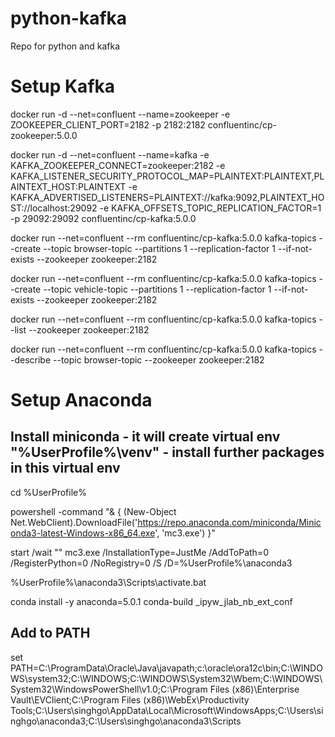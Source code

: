 # python-kafka
Repo for python and kafka 

# Setup Kafka
docker run -d --net=confluent --name=zookeeper -e ZOOKEEPER_CLIENT_PORT=2182 -p 2182:2182 confluentinc/cp-zookeeper:5.0.0

docker run -d --net=confluent --name=kafka -e KAFKA_ZOOKEEPER_CONNECT=zookeeper:2182 -e KAFKA_LISTENER_SECURITY_PROTOCOL_MAP=PLAINTEXT:PLAINTEXT,PLAINTEXT_HOST:PLAINTEXT -e KAFKA_ADVERTISED_LISTENERS=PLAINTEXT://kafka:9092,PLAINTEXT_HOST://localhost:29092 -e KAFKA_OFFSETS_TOPIC_REPLICATION_FACTOR=1 -p 29092:29092 confluentinc/cp-kafka:5.0.0

docker run --net=confluent --rm confluentinc/cp-kafka:5.0.0 kafka-topics --create --topic browser-topic --partitions 1 --replication-factor 1 --if-not-exists --zookeeper zookeeper:2182

docker run --net=confluent --rm confluentinc/cp-kafka:5.0.0 kafka-topics --create --topic vehicle-topic --partitions 1 --replication-factor 1 --if-not-exists --zookeeper zookeeper:2182

docker run --net=confluent --rm confluentinc/cp-kafka:5.0.0 kafka-topics --list --zookeeper zookeeper:2182

docker run --net=confluent --rm confluentinc/cp-kafka:5.0.0 kafka-topics --describe --topic browser-topic --zookeeper zookeeper:2182

# Setup Anaconda

## Install miniconda - it will create virtual env "%UserProfile%\venv" - install further packages in this virtual env
cd %UserProfile%

powershell -command "& { (New-Object Net.WebClient).DownloadFile('https://repo.anaconda.com/miniconda/Miniconda3-latest-Windows-x86_64.exe', 'mc3.exe') }"

start /wait "" mc3.exe /InstallationType=JustMe /AddToPath=0 /RegisterPython=0 /NoRegistry=0 /S /D=%UserProfile%\anaconda3

%UserProfile%\anaconda3\Scripts\activate.bat

conda install -y anaconda=5.0.1 conda-build _ipyw_jlab_nb_ext_conf

## Add to PATH
set PATH=C:\ProgramData\Oracle\Java\javapath;c:\oracle\ora12c\bin;C:\WINDOWS\system32;C:\WINDOWS;C:\WINDOWS\System32\Wbem;C:\WINDOWS\System32\WindowsPowerShell\v1.0\;C:\Program Files (x86)\Enterprise Vault\EVClient\;C:\Program Files (x86)\WebEx\Productivity Tools;C:\Users\singhgo\AppData\Local\Microsoft\WindowsApps;C:\Users\singhgo\anaconda3\;C:\Users\singhgo\anaconda3\Scripts
